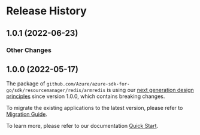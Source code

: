 # Release History

## 1.0.1 (2022-06-23)
### Other Changes


## 1.0.0 (2022-05-17)

The package of `github.com/Azure/azure-sdk-for-go/sdk/resourcemanager/redis/armredis` is using our [next generation design principles](https://azure.github.io/azure-sdk/general_introduction.html) since version 1.0.0, which contains breaking changes.

To migrate the existing applications to the latest version, please refer to [Migration Guide](https://aka.ms/azsdk/go/mgmt/migration).

To learn more, please refer to our documentation [Quick Start](https://aka.ms/azsdk/go/mgmt).